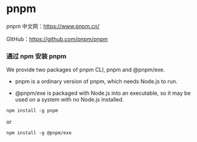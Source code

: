 # pnpm

pnpm 中文网：https://www.pnpm.cn/

GItHub：https://github.com/pnpm/pnpm

### 通过 npm 安装 pnpm

We provide two packages of pnpm CLI, pnpm and @pnpm/exe.

- pnpm is a ordinary version of pnpm, which needs Node.js to run.

- @pnpm/exe is packaged with Node.js into an executable, so it may be used on a system with no Node.js installed.

```
npm install -g pnpm
```

or

```
npm install -g @pnpm/exe
```
